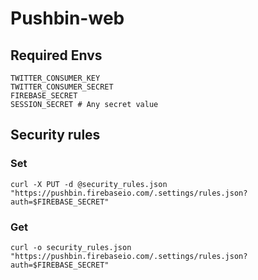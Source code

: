 Pushbin-web
=============

Required Envs
-------------

    TWITTER_CONSUMER_KEY
    TWITTER_CONSUMER_SECRET
    FIREBASE_SECRET
    SESSION_SECRET # Any secret value

Security rules
--------------

### Set

    curl -X PUT -d @security_rules.json "https://pushbin.firebaseio.com/.settings/rules.json?auth=$FIREBASE_SECRET"

### Get

    curl -o security_rules.json "https://pushbin.firebaseio.com/.settings/rules.json?auth=$FIREBASE_SECRET"
